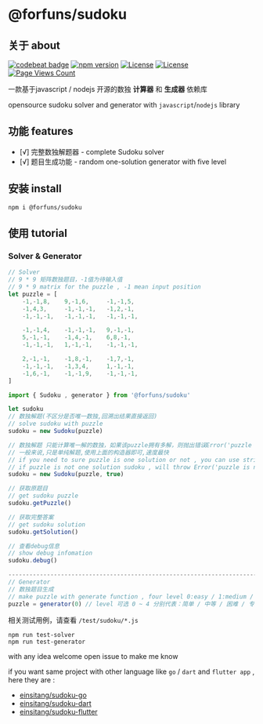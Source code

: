 # @forfuns/sudoku



## 关于 about

[![codebeat badge](https://codebeat.co/badges/ab8e6ab6-5408-4065-9eff-b67fecf7cbf4)](https://codebeat.co/projects/github-com-einsitang-sudoku-nodejs-master)
[![npm version](https://badge.fury.io/js/@forfuns%2Fsudoku.svg)](https://www.npmjs.com/package/@forfuns/sudoku) [![License](https://img.shields.io/badge/License-Anti%20996-blue.svg)](https://github.com/996icu/996.ICU/blob/master/LICENSE) [![License](https://img.shields.io/badge/License-Apache%202.0-blue.svg)](https://opensource.org/licenses/Apache-2.0) [![Page Views Count](https://badges.toozhao.com/badges/01GP5GHAP2TBZPP5WKKMABME0K/blue.svg)](https://badges.toozhao.com/stats/01GP5GHAP2TBZPP5WKKMABME0K "sudoku-nodejs")


一款基于javascript / nodejs 开源的数独 **计算器** 和 **生成器** 依赖库

opensource sudoku solver and generator with `javascript`/`nodejs` library


## 功能 features

- [√] 完整数独解题器 - complete Sudoku solver
- [√] 题目生成功能 -  random one-solution generator with five level


## 安装 install

`npm i @forfuns/sudoku`

## 使用 tutorial

### Solver & Generator

```javascript 1.6
// Solver
// 9 * 9 矩阵数独题目，-1值为待输入值
// 9 * 9 matrix for the puzzle , -1 mean input position
let puzzle = [
    -1,-1,8,    9,-1,6,     -1,-1,5,
    -1,4,3,     -1,-1,-1,   -1,2,-1,
    -1,-1,-1,   -1,-1,-1,   -1,-1,-1,

    -1,-1,4,    -1,-1,-1,   9,-1,-1,
    5,-1,-1,    -1,4,-1,    6,8,-1,
    -1,-1,-1,   1,-1,-1,    -1,-1,-1,

    2,-1,-1,    -1,8,-1,    -1,7,-1,
    -1,-1,-1,   -1,3,4,     1,-1,-1,
    -1,6,-1,    -1,-1,9,    -1,-1,-1,
]

import { Sudoku , generator } from '@forfuns/sudoku'

let sudoku 
// 数独解题(不区分是否唯一数独,回溯出结果直接返回)
// solve sudoku with puzzle
sudoku = new Sudoku(puzzle)

// 数独解题 只能计算唯一解的数独，如果该puzzle拥有多解，则抛出错误Error('puzzle is not one-solution sudoku')
// 一般来说,只是单纯解题,使用上面的构造器即可,速度最快
// if you need to sure puzzle is one solution or not , you can use strict=true (default is false), that will take longer
// if puzzle is not one solution sudoku , will throw Error('puzzle is not one-solution sudoku')
sudoku = new Sudoku(puzzle, true) 

// 获取原题目
// get sudoku puzzle
sudoku.getPuzzle()

// 获取完整答案
// get sudoku solution
sudoku.getSolution()

// 查看debug信息
// show debug infomation
sudoku.debug()

-----------------------------------------------------------------------------
// Generator
// 数独题目生成
// make puzzle with generate function , four level 0:easy / 1:medium / 2:hard / 3:expert / 4:hell(that may take long times)
puzzle = generator(0) // level 可选 0 ~ 4 分别代表：简单 / 中等 / 困难 / 专家 / "地狱"
```

相关测试用例，请查看 `/test/sudoku/*.js` 

```
npm run test-solver
npm run test-generator
```



with any idea welcome open issue to make me know 

if you want same project with other language like  `go` / `dart` and `flutter app` , here they are : 

- [einsitang/sudoku-go](https://github.com/einsitang/sudoku-go)
- [einsitang/sudoku-dart](https://github.com/einsitang/sudoku-dart)
- [einsitang/sudoku-flutter](https://github.com/einsitang/sudoku-flutter)
